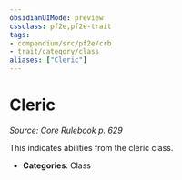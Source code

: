 ```yaml
---
obsidianUIMode: preview
cssclass: pf2e,pf2e-trait
tags:
- compendium/src/pf2e/crb
- trait/category/class
aliases: ["Cleric"]
---
```

# Cleric  
*Source: Core Rulebook p. 629*  

This indicates abilities from the cleric class.

- **Categories**: Class